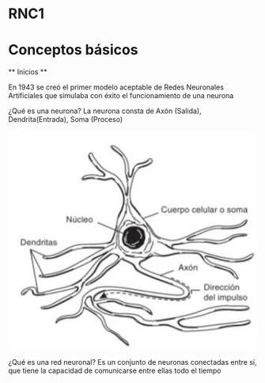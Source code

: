 # RNC1

# Conceptos básicos

** Inicios **

En 1943 se creó el primer modelo aceptable de Redes Neuronales Artificiales que simulaba con éxito el funcionamiento de una neurona 


¿Qué es una neurona?
La neurona consta de Axón (Salida), Dendrita(Entrada), Soma (Proceso)


![Imagen de una neurona](https://github.com/Grace4t/RNC1/blob/main/img/neurona.PNG)


¿Qué es una red neuronal?
Es un conjunto de neuronas conectadas entre sí, que tiene la capacidad de comunicarse entre ellas todo el tiempo